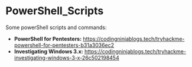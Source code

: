 # PowerShell_Scripts
Some powerShell scripts and commands:
+ **PowerShell for Pentesters:** https://codingninjablogs.tech/tryhackme-powershell-for-pentesters-b31a3036ec2
+ **Investigating Windows 3.x:** https://codingninjablogs.tech/tryhackme-investigating-windows-3-x-26c502198454


